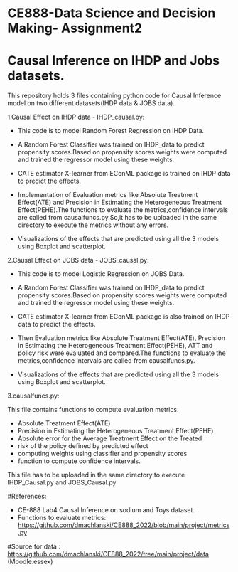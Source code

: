 # CE888-Data Science and Decision Making- Assignment2
# Causal Inference on IHDP and Jobs datasets.

This repository holds  3 files containing python code for Causal Inference model on two different datasets(IHDP data & JOBS data).

1.Causal Effect on IHDP data - IHDP_causal.py: 

  - This code is to model Random Forest Regression on IHDP Data.

  - A Random Forest Classifier was trained on IHDP_data to predict propensity scores.Based on propensity scores weights were computed and trained the regressor model      using these weights.

  - CATE estimator X-learner from EConML package is trained on IHDP data to predict the effects.

  - Implementation of Evaluation metrics like Absolute Treatment Effect(ATE) and Precision in Estimating the Heterogeneous Treatment Effect(PEHE).The functions to          evaluate the metrics,confidence intervals are called from causalfuncs.py.So,it has to be uploaded in the same directory to execute the metrics without any errors.

  - Visualizations of the effects that are predicted using all the 3 models using Boxplot and scatterplot.

2.Causal Effect on JOBS data - JOBS_causal.py:

- This code is to model Logistic Regression on JOBS Data.

- A Random Forest Classifier was trained on IHDP_data to predict propensity scores.Based on propensity scores weights were computed and trained the regressor model using these weights.

- CATE estimator X-learner from EConML package is also trained on IHDP data to predict the effects.

- Then Evaluation metrics like Absolute Treatment Effect(ATE), Precision in Estimating the Heterogeneous Treatment Effect(PEHE), ATT and policy risk were evaluated and compared.The functions to evaluate the metrics,confidence intervals are called from causalfuncs.py.

- Visualizations of the effects that are predicted using all the 3 models using Boxplot and scatterplot.

3.causalfuncs.py:

This file contains functions to compute evaluation metrics. 
- Absolute Treatment Effect(ATE) 
- Precision in Estimating the Heterogeneous Treatment Effect(PEHE)
- Absolute error for the Average Treatment Effect on the Treated
- risk of the policy defined by predicted effect
- computing weights using classifier and propensity scores
- function to compute confidence intervals.

This file has to be uploaded in the same directory to execute IHDP_Causal.py and JOBS_Causal.py


#References:

- CE-888 Lab4 Causal Inference on sodium and Toys dataset.
- Functions to evaluate metrics: https://github.com/dmachlanski/CE888_2022/blob/main/project/metrics.py

#Source for data : https://github.com/dmachlanski/CE888_2022/tree/main/project/data (Moodle.essex)
